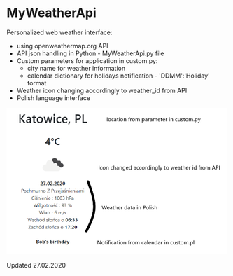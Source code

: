 # MyWeatherApi
Personalized web weather interface:
- using openweathermap.org API
- API json handling in Python - MyWeatherApi.py file
- Custom parameters for application in custom.py:
    - city name for weather information
    - calendar dictionary for holidays notification - 'DDMM':'Holiday' format
- Weather icon changing accordingly to weather_id from API
- Polish language interface

![Example_image](/screen.PNG)

Updated 27.02.2020
